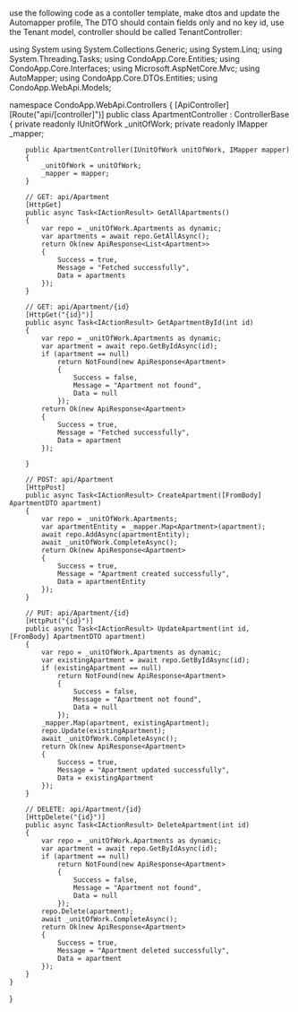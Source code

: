 use the following code as a  contoller template, make dtos and update the Automapper profile, 
 The DTO should contain fields only and no key id, use the Tenant model,  controller should be called TenantController:



using System
using System.Collections.Generic;
using System.Linq;
using System.Threading.Tasks;
using CondoApp.Core.Entities;
using CondoApp.Core.Interfaces;
using Microsoft.AspNetCore.Mvc;
using AutoMapper;
using CondoApp.Core.DTOs.Entities;
using CondoApp.WebApi.Models;

namespace CondoApp.WebApi.Controllers
{
    [ApiController]
    [Route("api/[controller]")]
    public class ApartmentController : ControllerBase
    {
        private readonly IUnitOfWork _unitOfWork;
        private readonly IMapper _mapper;

        public ApartmentController(IUnitOfWork unitOfWork, IMapper mapper)
        {
            _unitOfWork = unitOfWork;
            _mapper = mapper;
        }

        // GET: api/Apartment
        [HttpGet]
        public async Task<IActionResult> GetAllApartments()
        {
            var repo = _unitOfWork.Apartments as dynamic;
            var apartments = await repo.GetAllAsync();
            return Ok(new ApiResponse<List<Apartment>>
            {
                Success = true,
                Message = "Fetched successfully",
                Data = apartments
            });
        }

        // GET: api/Apartment/{id}
        [HttpGet("{id}")]
        public async Task<IActionResult> GetApartmentById(int id)
        {
            var repo = _unitOfWork.Apartments as dynamic;
            var apartment = await repo.GetByIdAsync(id);
            if (apartment == null)
                return NotFound(new ApiResponse<Apartment>
                {
                    Success = false,
                    Message = "Apartment not found",
                    Data = null
                });
            return Ok(new ApiResponse<Apartment>
            {
                Success = true,
                Message = "Fetched successfully",
                Data = apartment
            });

        }

        // POST: api/Apartment
        [HttpPost]
        public async Task<IActionResult> CreateApartment([FromBody] ApartmentDTO apartment)
        {
            var repo = _unitOfWork.Apartments;
            var apartmentEntity = _mapper.Map<Apartment>(apartment);
            await repo.AddAsync(apartmentEntity);
            await _unitOfWork.CompleteAsync();
            return Ok(new ApiResponse<Apartment>
            {
                Success = true,
                Message = "Apartment created successfully",
                Data = apartmentEntity
            });
        }

        // PUT: api/Apartment/{id}
        [HttpPut("{id}")]
        public async Task<IActionResult> UpdateApartment(int id, [FromBody] ApartmentDTO apartment)
        {
            var repo = _unitOfWork.Apartments as dynamic;
            var existingApartment = await repo.GetByIdAsync(id);
            if (existingApartment == null)
                return NotFound(new ApiResponse<Apartment>
                {
                    Success = false,
                    Message = "Apartment not found",
                    Data = null
                });
            _mapper.Map(apartment, existingApartment);
            repo.Update(existingApartment);
            await _unitOfWork.CompleteAsync();
            return Ok(new ApiResponse<Apartment>
            {
                Success = true,
                Message = "Apartment updated successfully",
                Data = existingApartment
            });
        }

        // DELETE: api/Apartment/{id}
        [HttpDelete("{id}")]
        public async Task<IActionResult> DeleteApartment(int id)
        {
            var repo = _unitOfWork.Apartments as dynamic;
            var apartment = await repo.GetByIdAsync(id);
            if (apartment == null)
                return NotFound(new ApiResponse<Apartment>
                {
                    Success = false,
                    Message = "Apartment not found",
                    Data = null
                });
            repo.Delete(apartment);
            await _unitOfWork.CompleteAsync();
            return Ok(new ApiResponse<Apartment>
            {
                Success = true,
                Message = "Apartment deleted successfully",
                Data = apartment
            });
        }
    }
}

